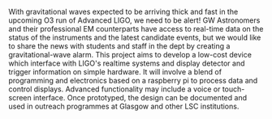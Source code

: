 With gravitational waves expected to be arriving thick and fast in the upcoming O3 run of Advanced LIGO, we need to be alert! GW Astronomers and their professional EM counterparts have access to real-time data on the status of the instruments and the latest candidate events, but we would like to share the news with students and staff in the dept by creating a gravitational-wave alarm. This project aims to develop a low-cost device which interface with LIGO's realtime systems and display detector and trigger information on simple hardware. It will involve a blend of programming and electronics based on a raspberry pi to process data and control displays. Advanced functionality may include a voice or touch-screen interface. Once prototyped, the design can be documented and used in outreach programmes at Glasgow and other LSC institutions.
